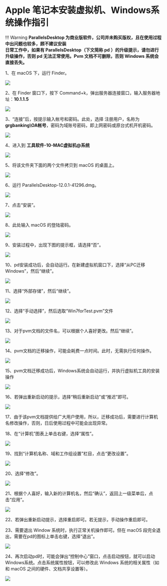 # Apple 笔记本安装虚拟机、Windows系统操作指引

!!! Warning
    **ParallelsDesktop 为商业版软件，公司并未购买版权，且在使用过程中出问题也较多，顾不建议安装** <br>
    **日常工作中，如果有 ParallelsDesktop（下文简称 pd ）的升级提示，请勿进行升级操作，否则 pd 无法正常使用。Pvm 文档不可删除，否则 Windows 系统会直接丢失。**

1、在 macOS 下，运行 Finder。

![](/imgs/apple/1.png)

2、在 Finder 窗口下，按下 Command+k，弹出服务器连接窗口，输入服务器地址：**10.1.1.5**

![](/imgs/apple/2.png)

3、“连接”后，按提示输入帐号和密码。此处，选择 注册用户，名称为 **grgbanking\OA帐号**，密码为域账号密码，即上网密码或原台式机开机密码。

![](/imgs/apple/3.png)

4、进入到 **工具软件-10-MAC虚拟机@系统**

![](/imgs/apple/4.png)

5、将该文件夹下面的两个文件拷贝到 macOS 的桌面上。

![](/imgs/apple/5.png)

6、运行 ParallelsDesktop-12.0.1-41296.dmg。

![](/imgs/apple/6.png)

7、点击“安装”。

![](/imgs/apple/7.png)

8、此处输入 macOS 的登陆密码。

![](/imgs/apple/8.png)

9、安装过程中，出现下图的提示框，请选择“否”。

![](/imgs/apple/9.png)

10、pd安装成功后，会自动运行。在新建虚拟机窗口下，选择“从PC迁移Windows”，然后“继续”。

![](/imgs/apple/10.png)

11、选择“外部存储”，然后“继续”。

![](/imgs/apple/11.png)
 
12、选择“手动选择”，然后选取“Win7forTest.pvm”文件

![](/imgs/apple/12.png)

13、对于pvm文档的文件名，可以根据个人喜好更改。然后“继续”。

![](/imgs/apple/13.png)

14、pvm文档的迁移操作，可能会耗费一点时间。此时，无需执行任何操作。

![](/imgs/apple/14.png)

15、pvm文档迁移成功后，Windows系统会自动运行，并执行虚拟机工具的安装操作

![](/imgs/apple/15.png)

16、若弹出重新启动的提示，选择“稍后重新启动”或“推迟”即可。

![](/imgs/apple/16.png)
  
17、由于该pvm文档提供给广大用户使用，所以，迁移成功后，需要进行计算机名修改操作，否则，日后使用过程中可能会出现异常。

18、在“计算机”图表上单击右键，选择“属性”。

 ![](/imgs/apple/18.png)

19、找到“计算机名称、域和工作组设置”栏目，点击“更改设置”。

 ![](/imgs/apple/19.png)

20、选择“修改”。

 ![](/imgs/apple/20.png)

21、根据个人喜好，输入新的计算机名，然后“确认”，返回上一级菜单后，点击“应用”。

 ![](/imgs/apple/21.png)

22、若弹出重新启动提示，选择重启即可。若无提示，手动操作重启即可。

23、需要退出 Window 系统时，执行正常关机操作即可。但在 macOS 段完全退出，需要在pd的图标上单击右键，选择“退出”。

 ![](/imgs/apple/23.png)

24、再次启动pd时，可能会弹出“控制中心”窗口，点击启动按钮，就可以启动Windows系统。点击系统属性按钮，可以修改此 Windows 系统的相关属性（如和 macOS 之间的硬件、文档共享设置等）。
 
![](/imgs/apple/24.png)

